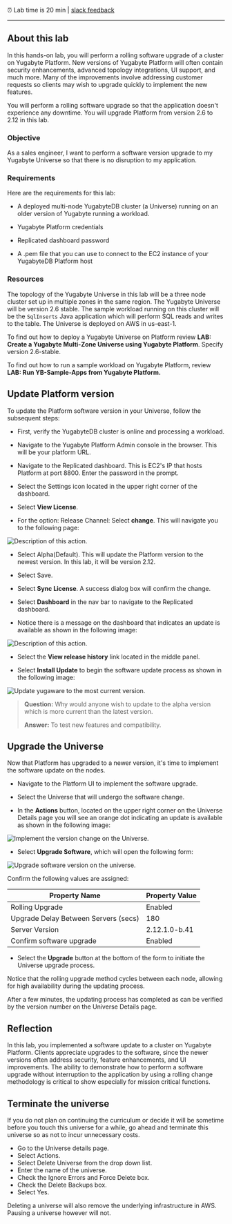 ⏰ Lab time is 20 min | [slack feedback](https://yugabyte.slack.com/archives/C03176Y6BU0)
<hr>

## About this lab

In this hands-on lab, you will perform a rolling software upgrade of a cluster on Yugabyte Platform. New versions of Yugabyte Platform will often contain security enhancements, advanced topology integrations, UI support, and much more. Many of the improvements involve addressing customer requests so clients may wish to upgrade quickly to implement the new features.

You will perform a rolling software upgrade so that the application doesn't experience any downtime. You will upgrade Platform from version 2.6 to 2.12 in this lab.

### Objective

As a sales engineer, I want to perform a software version upgrade to my Yugabyte Universe so that there is no disruption to my application.

### Requirements

Here are the requirements for this lab:

* A deployed multi-node YugabyteDB cluster (a Universe) running on an older version of Yugabyte running a workload.

* Yugabyte Platform credentials

* Replicated dashboard password

* A .pem file that you can use to connect to the EC2 instance of your YugabyteDB Platform host

### Resources

The topology of the Yugabyte Universe in this lab will be a three node cluster set up in multiple zones in the same region. The Yugabyte Universe will be version 2.6 stable. The sample workload running on this cluster will be the `SqlInserts` Java application which will perform SQL reads and writes to the table. The Universe is deployed on AWS in us-east-1.

To find out how to deploy a Yugabyte Universe on Platform review **LAB: Create a Yugabyte Multi-Zone Universe using Yugabyte Platform**. Specify version 2.6-stable.

To find out how to run a sample workload on Yugabyte Platform, review **LAB: Run YB-Sample-Apps from Yugabyte Platform.**

## Update Platform version

To update the Platform software version in your Universe, follow the subsequent steps:

* First, verify the YugabyteDB cluster is online and processing a workload.

* Navigate to the Yugabyte Platform Admin console in the browser. This will be your platform URL. 

* Navigate to the Replicated dashboard. This is EC2's IP that hosts Platform at port 8800. Enter the password in the prompt.

* Select the Settings icon located in the upper right corner of the dashboard.

* Select **View License**.

* For the option: Release Channel: Select **change**. This will navigate you to the following page:

![Description of this action.](./assets/images/Upgrade_Alpha_1600x700.png)

* Select Alpha(Default). This will update the Platform version to the newest version. In this lab, it will be version 2.12.
  
* Select Save.


* Select **Sync License**. A success dialog box will confirm the change.

* Select **Dashboard** in the nav bar to navigate to the Replicated dashboard.

* Notice there is a message on the dashboard that indicates an update is available as shown in the following image:

![Description of this action.](./assets/images/update_available_1600x700.png)

* Select the **View release history** link located in the middle panel.

* Select **Install Update** to begin the software update process as shown in the following image:

![Update yugaware to the most current version.](./assets/images/upgrading_yugaware_1600x700.png)

> **Question:** Why would anyone wish to update to the alpha version which is more current than the latest version.
>
> **Answer:** To test new features and compatibility.

## Upgrade the Universe

Now that Platform has upgraded to a newer version, it's time to implement the software update on the nodes.

* Navigate to the Platform UI to implement the software upgrade.

* Select the Universe that will undergo the software change.

* In the **Actions** button, located on the upper right corner on the Universe Details page you will see an orange dot indicating an update is available as shown in the following image:

![Implement the version change on the Universe.](./assets/images/Upgrade_alpha_details_1600x700.png)

* Select **Upgrade Software**, which will open the following form:

![Upgrade software version on the universe.](./assets/images/Upgrade_Software_1600x700.png)

Confirm the following values are assigned:

| Property Name                        | Property Value |
| ------------------------------------ | -------------- |
| Rolling Upgrade                      | Enabled        |
| Upgrade Delay Between Servers (secs) | 180            |
| Server Version                       | 2.12.1.0-b.41  |
| Confirm software upgrade             | Enabled        |

* Select the **Upgrade** button at the bottom of the form to initiate the Universe upgrade process.

Notice that the rolling upgrade method cycles between each node, allowing for high availability during the updating process.

After a few minutes, the updating process has completed as can be verified by the version number on the Universe Details page.

## Reflection

In this lab, you implemented a software update to a cluster on Yugabyte Platform. Clients appreciate upgrades to the software, since the newer versions often address security, feature enhancements, and UI improvements. The ability to demonstrate how to perform a software upgrade without interruption to the application by using a rolling change methodology is critical to show especially for mission critical functions.

## Terminate the universe

If you do not plan on continuing the curriculum or decide it will be sometime before you touch this universe for a while, go ahead and terminate this universe so as not to incur unnecessary costs.

* Go to the Universe details page.
* Select Actions.
* Select Delete Universe from the drop down list.
* Enter the name of the universe.
* Check the Ignore Errors and Force Delete box.
* Check the Delete Backups box.
* Select Yes.

Deleting a universe will also remove the underlying infrastructure in AWS.
Pausing a universe however will not.